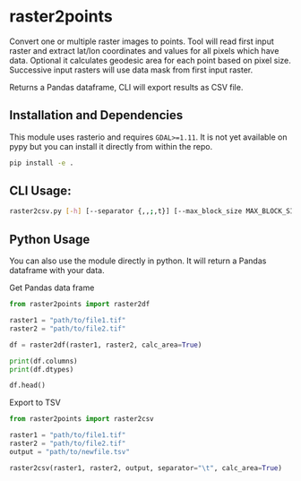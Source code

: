 # raster2points

Convert one or multiple raster images to points.
Tool will read first input raster and extract lat/lon coordinates and values
for all pixels which have data. Optional it calculates geodesic area for each point based on pixel size.
Successive input rasters will use data mask from first input raster.

Returns a Pandas dataframe, CLI will export results as CSV file.


## Installation and Dependencies

This module uses rasterio and requires `GDAL>=1.11`.
It is not yet available on pypy but you can install it directly from within the repo.

```bash
pip install -e .
```

## CLI Usage:
```bash
raster2csv.py [-h] [--separator {,,;,t}] [--max_block_size MAX_BLOCK_SIZE] [--calc_area] INPUT [INPUT ...] OUTPUT

```

## Python Usage
You can also use the module directly in python. It will return a
Pandas dataframe with your data.


Get Pandas data frame
```python
from raster2points import raster2df

raster1 = "path/to/file1.tif"
raster2 = "path/to/file2.tif"

df = raster2df(raster1, raster2, calc_area=True)

print(df.columns)
print(df.dtypes)

df.head()
```

Export to TSV
```python
from raster2points import raster2csv

raster1 = "path/to/file1.tif"
raster2 = "path/to/file2.tif"
output = "path/to/newfile.tsv"

raster2csv(raster1, raster2, output, separator="\t", calc_area=True)
```
